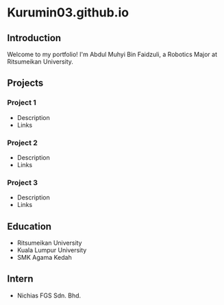 # Kurumin03.github.io

## Introduction
Welcome to my portfolio! I'm Abdul Muhyi Bin Faidzuli, a Robotics Major at Ritsumeikan University.

## Projects
### Project 1
- Description
- Links

### Project 2
- Description
- Links
  
### Project 3
- Description
- Links

## Education
- Ritsumeikan University
- Kuala Lumpur University
- SMK Agama Kedah
  
## Intern
- Nichias FGS Sdn. Bhd.
